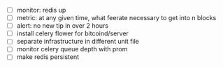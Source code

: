 - [ ] monitor: redis up
- [ ] metric: at any given time, what feerate necessary to get into n blocks
- [ ] alert: no new tip in over 2 hours
- [ ] install celery flower for bitcoind/server
- [ ] separate infrastructure in different unit file
- [ ] monitor celery queue depth with prom
- [ ] make redis persistent

